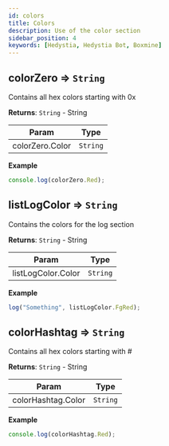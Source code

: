 ```yaml
---
id: colors
title: Colors
description: Use of the color section
sidebar_position: 4
keywords: [Hedystia, Hedystia Bot, Boxmine]
---
```


<a name="module_colorZero"></a>

## colorZero ⇒ <code>String</code>

Contains all hex colors starting with 0x

**Returns**: <code>String</code> - String

| Param           | Type                |
| --------------- | ------------------- |
| colorZero.Color | <code>String</code> |

**Example**

```js
console.log(colorZero.Red);
```

<a name="module_listLogColor"></a>

## listLogColor ⇒ <code>String</code>

Contains the colors for the log section

**Returns**: <code>String</code> - String

| Param              | Type                |
| ------------------ | ------------------- |
| listLogColor.Color | <code>String</code> |

**Example**

```js
log("Something", listLogColor.FgRed);
```

<a name="module_colorHashtag"></a>

## colorHashtag ⇒ <code>String</code>

Contains all hex colors starting with #

**Returns**: <code>String</code> - String

| Param              | Type                |
| ------------------ | ------------------- |
| colorHashtag.Color | <code>String</code> |

**Example**

```js
console.log(colorHashtag.Red);
```
